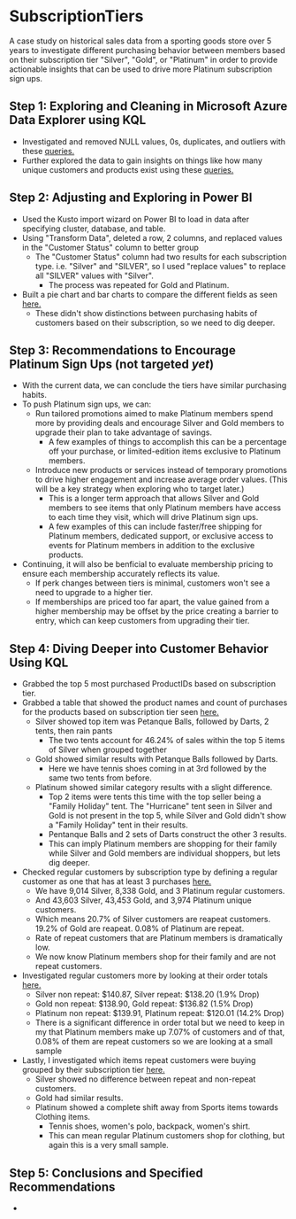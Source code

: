 # SubscriptionTiers

A case study on historical sales data from a sporting goods store over 5 years to investigate different purchasing behavior between members based on their subscription tier "Silver", "Gold", or "Platinum" 
in order to provide actionable insights that can be used to drive more Platinum subscription sign ups.

## Step 1: Exploring and Cleaning in Microsoft Azure Data Explorer using KQL
- Investigated and removed NULL values, 0s, duplicates, and outliers with these [queries.](https://github.com/V-Holguin/SubscriptionTiers/blob/main/KQL%20Queries/1.1.txt)
- Further explored the data to gain insights on things like how many unique customers and products exist using these [queries.](https://github.com/V-Holguin/SubscriptionTiers/blob/main/KQL%20Queries/1.2.txt)

## Step 2: Adjusting and Exploring in Power BI
- Used the Kusto import wizard on Power BI to load in data after specifying cluster, database, and table.
- Using "Transform Data", deleted a row, 2 columns, and replaced values in the "Customer Status" column to better group
  - The "Customer Status" column had two results for each subscription type. i.e. "Silver" and "SILVER", so I used "replace values" to replace all "SILVER" values with "Silver".
    - The process was repeated for Gold and Platinum.
- Built a pie chart and bar charts to compare the different fields as seen [here.](https://github.com/V-Holguin/SubscriptionTiers/blob/main/Visualization.png)
  - These didn't show distinctions between purchasing habits of customers based on their subscription, so we need to dig deeper.

## Step 3: Recommendations to Encourage Platinum Sign Ups (not targeted *yet*)
- With the current data, we can conclude the tiers have similar purchasing habits.
- To push Platinum sign ups, we can:
  - Run tailored promotions aimed to make Platinum members spend more by providing deals and encourage Silver and Gold members to upgrade their plan to take advantage of savings.
    - A few examples of things to accomplish this can be a percentage off your purchase, or limited-edition items exclusive to Platinum members.
  - Introduce new products or services instead of temporary promotions to drive higher engagement and increase average order values. (This will be a key strategy when exploring who to target later.)
    - This is a longer term approach that allows Silver and Gold members to see items that only Platinum members have access to each time they visit, which will drive Platinum sign ups.
    - A few examples of this can include faster/free shipping for Platinum members, dedicated support, or exclusive access to events for Platinum members in addition to the exclusive products.
- Continuing, it will also be benficial to evaluate membership pricing to ensure each membership accurately reflects its value.
  - If perk changes between tiers is minimal, customers won't see a need to upgrade to a higher tier.
  - If memberships are priced too far apart, the value gained from a higher membership may be offset by the price creating a barrier to entry, which can keep customers from upgrading their tier.

## Step 4: Diving Deeper into Customer Behavior Using KQL
- Grabbed the top 5 most purchased ProductIDs based on subscription tier.
- Grabbed a table that showed the product names and count of purchases for the products based on subscription tier seen [here.](https://github.com/V-Holguin/SubscriptionTiers/blob/main/KQL%20Queries/2.1.txt)
  - Silver showed top item was Petanque Balls, followed by Darts, 2 tents, then rain pants
    - The two tents account for 46.24% of sales within the top 5 items of Silver when grouped together
  - Gold showed similar results with Petanque Balls followed by Darts.
    - Here we have tennis shoes coming in at 3rd followed by the same two tents from before.
  - Platinum showed similar category results with a slight difference.
    - Top 2 items were tents this time with the top seller being a "Family Holiday" tent. The "Hurricane" tent seen in Silver and Gold is not present in the top 5, while Silver and Gold didn't show a "Family Holiday" tent in their results.
    - Pentanque Balls and 2 sets of Darts construct the other 3 results.
    - This can imply Platinum members are shopping for their family while Silver and Gold members are individual shoppers, but lets dig deeper.
- Checked regular customers by subscription type by defining a regular customer as one that has at least 3 purchases [here.](https://github.com/V-Holguin/SubscriptionTiers/blob/main/KQL%20Queries/2.2.txt)
  - We have 9,014 Silver, 8,338 Gold, and 3 Platinum regular customers.
  - And 43,603 Silver, 43,453 Gold, and 3,974 Platinum unique customers.
  - Which means 20.7% of Silver customers are reapeat customers. 19.2% of Gold are reapeat. 0.08% of Platinum are repeat.
  - Rate of repeat customers that are Platinum members is dramatically low.
  - We now know Platinum members shop for their family and are not repeat customers.
- Investigated regular customers more by looking at their order totals [here.](https://github.com/V-Holguin/SubscriptionTiers/blob/main/KQL%20Queries/2.3.txt)
  - Silver non repeat: $140.87, Silver repeat: $138.20 (1.9% Drop)
  - Gold non repeat: $138.90, Gold repeat: $136.82 (1.5% Drop)
  - Platinum non repeat: $139.91, Platinum repeat: $120.01 (14.2% Drop)
  - There is a significant difference in order total but we need to keep in my that Platinum members make up 7.07% of customers and of that, 0.08% of them are repeat customers so we are looking at a small sample
- Lastly, I investigated which items repeat customers were buying grouped by their subscription tier [here.](https://github.com/V-Holguin/SubscriptionTiers/blob/main/KQL%20Queries/2.4.txt)
  - Silver showed no difference between repeat and non-repeat customers.
  - Gold had similar results.
  - Platinum showed a complete shift away from Sports items towards Clothing items.
    - Tennis shoes, women's polo, backpack, women's shirt.
    - This can mean regular Platinum customers shop for clothing, but again this is a very small sample.

## Step 5: Conclusions and Specified Recommendations
- 
